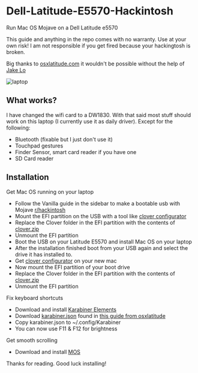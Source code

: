 # Dell-Latitude-E5570-Hackintosh

Run Mac OS Mojave on a Dell Latitude e5570

This guide and anything in the repo comes with no warranty. Use at your own
risk! I am not responsible if you get fired because your hackingtosh is broken.

Big thanks to [osxlatitude.com](https://osxlatitude.com) it wouldn't be
possible without the help of [Jake
Lo](https://osxlatitude.com/profile/1549-jake-lo/)

<!-- ![about mac](https://i.boring.host/YVRGdu8.png) -->
![laptop](https://i.boring.host/YIPaJ5w.jpg)

## What works?

I have changed the wifi card to a DW1830. With that said most stuff should work on this laptop (I currently use it as daily driver). Except for the following:
- Bluetooth (fixable but I just don't use it)
- Touchpad gestures
- Finder Sensor, smart card reader if you have one
- SD Card reader

## Installation

Get Mac OS running on your laptop

- Follow the Vanilla guide in the sidebar to make a bootable usb with Mojave
  [r/hackintosh](https://reddit.com/r/hackingtosh)
- Mount the EFI partition on the USB with a tool like [clover configurator](https://mackie100projects.altervista.org/download-clover-configurator/)
- Replace the Clover folder in the EFI partition with the contents of [clover.zip](CLOVER.zip)
- Unmount the EFI partition
- Boot the USB on your Latitude E5570 and install Mac OS on your laptop
- After the installation finished boot from your USB again and select the drive
  it has installed to.
- Get [clover configurator](https://mackie100projects.altervista.org/download-clover-configurator/)
  on your new mac
- Now mount the EFI partition of your boot drive
- Replace the Clover folder in the EFI partition with the contents of [clover.zip](CLOVER.zip)
- Unmount the EFI partition

Fix keyboard shortcuts
- Download and install [Karabiner Elements](https://pqrs.org/osx/karabiner/)
- Download [karabiner.json](karabiner.json) found in [this guide from osxlatitude](https://osxlatitude.com/forums/topic/9179-dell-latitude-e7x70-clover-uefi-only/)
- Copy karabiner.json to ~/.config/Karabiner
- You can now use F11 & F12 for brightness

Get smooth scrolling
- Download and install [MOS](https://mos.caldis.me)

Thanks for reading. Good luck installing!
